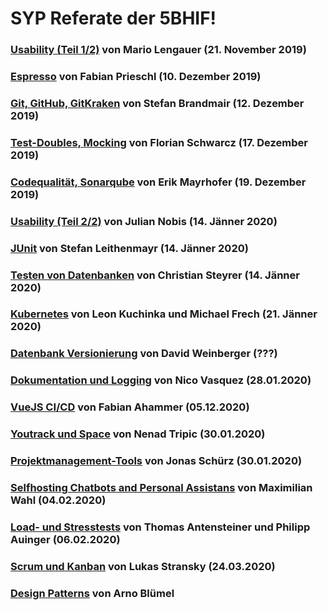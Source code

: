 ﻿# SYP Referate der 5BHIF!

### [Usability (Teil 1/2)](Lengauer_Usability) von Mario Lengauer (21. November 2019)

### [Espresso](Prieschl_Espresso) von Fabian Prieschl (10. Dezember 2019)

### [Git, GitHub, GitKraken](Brandmair_Git) von Stefan Brandmair (12. Dezember 2019)

### [Test-Doubles, Mocking](Schwarcz_TestDoubles) von Florian Schwarcz (17. Dezember 2019)

### [Codequalität, Sonarqube](Mayrhofer_CodeQualitaet) von Erik Mayrhofer (19. Dezember 2019)

### [Usability (Teil 2/2)](Nobis_Usability) von Julian Nobis (14. Jänner 2020)

### [JUnit](Leithenmayr_JUnit) von Stefan Leithenmayr (14. Jänner 2020)

### [Testen von Datenbanken](Steyrer_TestenVonDatenbanken) von Christian Steyrer (14. Jänner 2020)

### [Kubernetes](Kuchinka_Frech_Kubernetes) von Leon Kuchinka und Michael Frech (21. Jänner 2020)

### [Datenbank Versionierung](Weinberger_Datenbank-Versionierung) von David Weinberger (???)

### [Dokumentation und Logging](Vasquez_Dokumentation) von Nico Vasquez (28.01.2020)


### [VueJS CI/CD](Ahammer_VueCICD) von Fabian Ahammer (05.12.2020)


### [Youtrack und Space](Tripic_Youtrack) von Nenad Tripic (30.01.2020)
### [Projektmanagement-Tools](Schürz_Projektmanagement-Tools) von Jonas Schürz (30.01.2020)
### [Selfhosting Chatbots and Personal Assistans](Wahl_SelfhostingChatbots) von Maximilian Wahl (04.02.2020)

### [Load- und Stresstests](Auinger_Antensteiner_Load-%2CStresstest) von Thomas Antensteiner und Philipp Auinger (06.02.2020)

### [Scrum und Kanban](Stransky_Scrum-Kanban) von Lukas Stransky (24.03.2020)

### [Design Patterns](Blümel_Design_Patterns) von Arno Blümel
